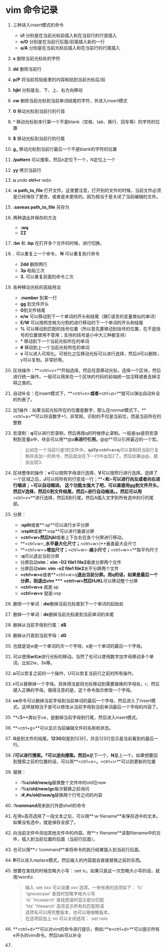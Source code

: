 # vim 命令记录
1. 三种进入insert模式的命令 
    * **i/I** 分别是在当前光标前插入和在当前行的行首插入
    * **o/O** 分别是在当前行后面/前面插入新的一行
    * **a/A** 分别是在当前光标后插入和在当前行的行尾插入
2. **x** 删除当前光标处的字符
4. **dd** 删除当前行
5. **p/P** 将当前剪贴板里的内容粘贴到当前光标后/前
6. **hjkl** 分别是左、下、上、右方向移动
7. **cw** 删除当前光标到当前单词结尾的字符，并进入insert模式
8. **0** 移动光标到当前行的行首
9. **^** 移动光标到本行第一个不是blank（空格、tab、换行、回车等）的字符的位置
10. **$** 移动光标到当前行的行尾
11. **g_** 移动光标到当前行最后一个不是blank的字符的位置
12. **/pattern** 可以搜索，然后n定位下一个，N定位上一个
13. **yy** 拷贝当前行
14. **u** undo **ctrl+r** redo
15. **:e path_to_file** 打开文件。这里要注意，打开别的文件的时候，当前文件必须是已经保存了更改，或者是未更改的。因为相当于是关闭了当前编辑的文件。
16. **:saveas path_to_file** 另存为
17. 两种退出并保存的方法
    * **:wq** 
    * **ZZ** 
18. **:bn** 和 **:bp** 在打开多个文件的时候，进行切换。
19. **.** 可以重复上一个命令， **N<command>** 可以重复执行命令
    * **2dd** 删除两行
    * **3p** 粘贴三次
    * **3.** 可以重复前面的命令三次
20. 各种移动光标的高级用法
    * **:number** 到某一行
    * **gg** 到文件开头
    * **G**到文件结尾
    * **e/w** 可以移动到下一个单词的开头和结尾（跟C语言的变量类似的单词）
    * **E/W** 可以按照空格为分割的进行移动的下一个单词的开头和结尾
    * **%** 可以移动到匹配的括号位置（所以首先要移动到括号的位置，在不是括号的位置使用不管用；支持的括号是小中大三种都支持）
    * **\*** 移动到下一个当前光标所在的单词
    * **#** 移动到上一个当前光标所在的单词
    * **v** 可以进入可视化。可视化之后移动光标可以进行选择，然后d可以删除，y可以复制。非常好用。
21. 区块操作：**\<ctrl+v>**开始选择，然后任意移动光标，选择一个区块，然后进行统一操作。一般可以用来在一个区块的代码的前端统一加注释或者去掉注释之类的。
22. 自动补全：在insert模式下，**\<ctrl+n>**或者**\<ctrl+p>**就可以弹出自动补全的列表了。
23. 加1操作：如果当前光标所在的位置是数字，那么在normal模式下，**\<ctrl+a>**可以将该数字+1，非常屌。识别的不仅是当前位，而是当前所在的整数
24. 宏录制：**q**可以进行宏录制，然后再按q的时候停止录制。一般是qa是将宏录制到变量a中，待会可以用**@a**来进行引用，**@@**可以引用最近的一个宏。

    > 比如在一个当前行是1的文件中。**qaYp\<ctrl+a>q**可以录制将当前行复制并且加一的命令，然后就会在下一行中出现2了。然后如果@@，就会出现3.

25. 区块整体的操作：**v**可以按照字母进行选择，**V**可以按照行进行选择。选择了一个区域之后，**J**可以将所有的行变成一行；**<**和**>**可以进行向左或者向右进行缩进；**=**可以自动缩进。 **这个功能太强大了吧，可以直接用gg到文件开头，然后V选择，然后G到文件结尾，然后=进行自动缩进。**。然后可以用**\<ctrl+v>**进行选择，然后$到行尾，然后A插入文字到所有选中的行的尾部。
26. 分屏：
    * **:split**或者**:sp**可以进行水平分屏
    * **:vsplit**或者**:vsp**可以进行垂直分屏
    * **\<ctrl+w>**然后**hjkl**或者上下左右在各个分屏进行移动。
    * **\<ctrl+w>_**水平最大化尺寸；**\<ctrl+w>|**垂直最大会尺寸
    * **\<ctrl+w>+**增加尺寸；**\<ctrl+w>-**减小尺寸；**\<ctrl+w>=**取平均尺寸
    * **:q**可以退出当前分屏
    * 分屏启动**vim：vim -O2 file1 file2**垂直分屏两个文件
    * 分屏启动**vim: vim -o2 file1 file2**水平分屏两个文件
    * **\<ctrl+w>c**或者**\<ctrl+w>q**退出当前分屏。用q的话，如果是最后一个分屏，则退出vim
    *** \<ctrl+w>**然后**HJKL**可以移动整个分屏
    * **\<ctrl+w>s** 就是:sp
    * **\<ctrl+w>v** 就是:vsp
27. 删除一个单词：**dw**删掉当前光标直到下一个单词的起始处
28. 删掉一个单词：**de**删掉当前光标直到当前单词的末尾
28. 删掉从当前字母到行尾：**d$**
29. 删掉从行首到当前字母：**d0**
30. 也就是说w是一个单词的次一个字母，e是一个单词的最后一个字母。
31. 可以使用**w**和**e**进行光标的移动。当然了也可以使用数字加字母移动多个单词，比如2w，3e等。
32. **u**可以恢复之前的一个操作，U可以恢复当前行之前的所有操作。
33. **r**可以替换掉一个字母。具体用法是将光标移动到需要替换的字母处，r，然后键入正确的字母。值得注意的是，这个命令指示修改一个字母。
34. **ce**命令可以删掉当前字母到当前单词的最后一个字母，然后进入了insert模式。这样就相当于是可以修改从当前字母到当前单词最后一个字母的内容了。
35. **c$**类似于ce，是删掉当前字母到行尾，然后进入insert模式。
36. **<ctrl+g>**可以显示当前编辑文件的名称和状态。
37. **G**是到文件的结尾。**123G**则是到123行，并且123行显示是当前看到的最后一行。
38. **/**可以进行搜索。**?**可以逆向搜索。然后**n**是下一个，**N**是上一个。如果想要回到搜索之前的位置的话，可以用**<ctrl+o>**，**<ctrl+i>**可以到更新的位置
39. 替换：
    * **:%s/old/new/g**替换整个文件中的old位new
    * **:%s/old/new/gc**每次替换之前询问
    * **:#,#s/old/new/g**替换两个行号之间的内容
40. **:!command**用来执行外部shell的命令
41. 在用v高亮选择了一段文本之后，可以用**:w filename**来保存选中的文本。如果没有选中，就是保存全部了。
42. 向当前文件中添加其他文件中的内容。用**:r filename**读取filename中的文件，插入到当前位置的后面（当前行后面）。
43. 也可以用**:r !command**来将命令的执行结果插入到当前行后面。
44. **R**可以进入replace模式，然后输入的内容就会直接替换之前的东西。
45. 想要在查找的时候忽略大小写：:set ic。如果只是这一次忽略大小写的话，就用/word\c
    > 输入 :set xxx 可以设置 xxx 选项。一些有用的选项如下：
    > 'ic' 'ignorecase'       查找时忽略字母大小写  
    > 'is' 'incsearch'        查找短语时显示部分匹配  
    > 'hls' 'hlsearch'        高亮显示所有的匹配短语  
    > 选项名可以用完整版本，也可以用缩略版本。  
    > 在选项前加上 no 可以关闭选项：  :set noic  
46. **\<ctrl+d>**可以对vim的命令进行提示，例如:**e\<ctrl+d>**可以提示所有e开头的vim命令。然后tab可以补全
47. 